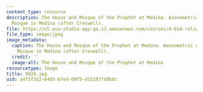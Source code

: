 ```yaml
---
content_type: resource
description: The House and Mosque of the Prophet at Medina. Axonometric of the Prophet
  Mosque in Medina (after Creswell).
file: https://ol-ocw-studio-app-qa.s3.amazonaws.com/courses/4-614-religious-architecture-and-islamic-cultures-fall-2002/a4f3f31264d5b7ed09f5d15187fd9b6c_5024.jpg
file_type: image/jpeg
image_metadata:
  caption: The House and Mosque of the Prophet at Medina. Axonometric of the Prophet
    Mosque in Medina (after Creswell).
  credit: ''
  image-alt: The House and Mosque of the Prophet at Medina
resourcetype: Image
title: 5024.jpg
uid: a4f3f312-64d5-b7ed-09f5-d15187fd9b6c
---
```

